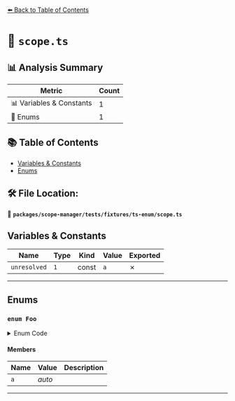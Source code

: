 [⬅️ Back to Table of Contents](../../../../../index.md)

# 📄 `scope.ts`

## 📊 Analysis Summary

| Metric | Count |
|--------|-------|
| 📊 Variables & Constants | 1 |
| 🎯 Enums | 1 |


## 📚 Table of Contents

- [Variables & Constants](#variables-constants)
- [Enums](#enums)

## 🛠️ File Location:
📂 **`packages/scope-manager/tests/fixtures/ts-enum/scope.ts`**

## Variables & Constants

| Name | Type | Kind | Value | Exported |
|------|------|------|-------|----------|
| `unresolved` | `1` | const | `a` | ✗ |


---

## Enums

### `enum Foo`

<details><summary>Enum Code</summary>

```ts
enum Foo {
  a,
}
```
</details>

#### Members

| Name | Value | Description |
|------|-------|-------------|
| `a` | *auto* |  |


---